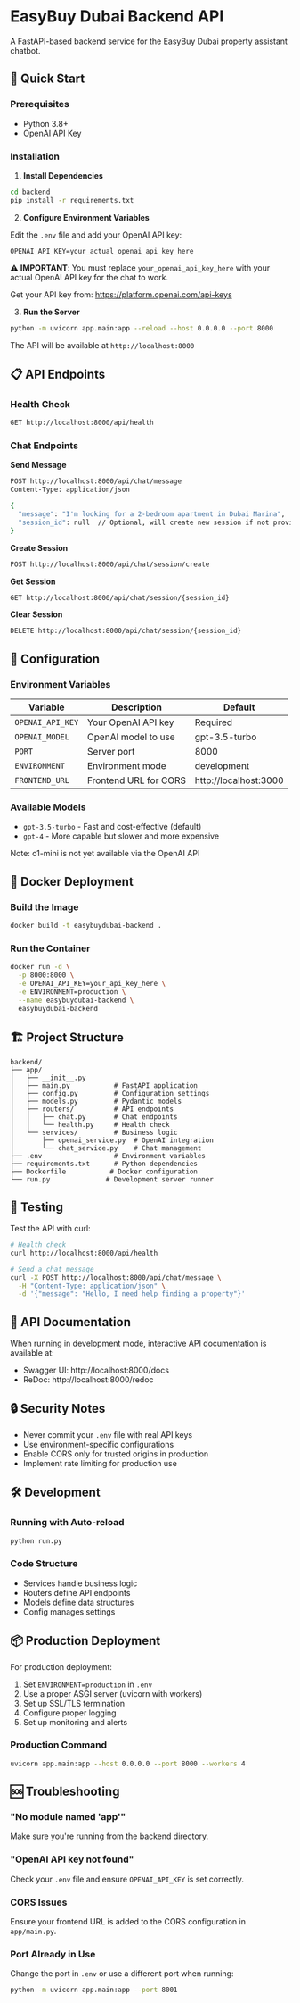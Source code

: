 # EasyBuy Dubai Backend API

A FastAPI-based backend service for the EasyBuy Dubai property assistant chatbot.

## 🚀 Quick Start

### Prerequisites

- Python 3.8+
- OpenAI API Key

### Installation

1. **Install Dependencies**
```bash
cd backend
pip install -r requirements.txt
```

2. **Configure Environment Variables**

Edit the `.env` file and add your OpenAI API key:
```env
OPENAI_API_KEY=your_actual_openai_api_key_here
```

⚠️ **IMPORTANT**: You must replace `your_openai_api_key_here` with your actual OpenAI API key for the chat to work.

Get your API key from: https://platform.openai.com/api-keys

3. **Run the Server**
```bash
python -m uvicorn app.main:app --reload --host 0.0.0.0 --port 8000
```

The API will be available at `http://localhost:8000`

## 📋 API Endpoints

### Health Check
```bash
GET http://localhost:8000/api/health
```

### Chat Endpoints

**Send Message**
```bash
POST http://localhost:8000/api/chat/message
Content-Type: application/json

{
  "message": "I'm looking for a 2-bedroom apartment in Dubai Marina",
  "session_id": null  // Optional, will create new session if not provided
}
```

**Create Session**
```bash
POST http://localhost:8000/api/chat/session/create
```

**Get Session**
```bash
GET http://localhost:8000/api/chat/session/{session_id}
```

**Clear Session**
```bash
DELETE http://localhost:8000/api/chat/session/{session_id}
```

## 🔧 Configuration

### Environment Variables

| Variable | Description | Default |
|----------|-------------|---------|
| `OPENAI_API_KEY` | Your OpenAI API key | Required |
| `OPENAI_MODEL` | OpenAI model to use | gpt-3.5-turbo |
| `PORT` | Server port | 8000 |
| `ENVIRONMENT` | Environment mode | development |
| `FRONTEND_URL` | Frontend URL for CORS | http://localhost:3000 |

### Available Models

- `gpt-3.5-turbo` - Fast and cost-effective (default)
- `gpt-4` - More capable but slower and more expensive

Note: o1-mini is not yet available via the OpenAI API

## 🐳 Docker Deployment

### Build the Image
```bash
docker build -t easybuydubai-backend .
```

### Run the Container
```bash
docker run -d \
  -p 8000:8000 \
  -e OPENAI_API_KEY=your_api_key_here \
  -e ENVIRONMENT=production \
  --name easybuydubai-backend \
  easybuydubai-backend
```

## 🏗️ Project Structure

```
backend/
├── app/
│   ├── __init__.py
│   ├── main.py           # FastAPI application
│   ├── config.py         # Configuration settings
│   ├── models.py         # Pydantic models
│   ├── routers/          # API endpoints
│   │   ├── chat.py       # Chat endpoints
│   │   └── health.py     # Health check
│   └── services/         # Business logic
│       ├── openai_service.py  # OpenAI integration
│       └── chat_service.py    # Chat management
├── .env                  # Environment variables
├── requirements.txt      # Python dependencies
├── Dockerfile           # Docker configuration
└── run.py              # Development server runner
```

## 🧪 Testing

Test the API with curl:

```bash
# Health check
curl http://localhost:8000/api/health

# Send a chat message
curl -X POST http://localhost:8000/api/chat/message \
  -H "Content-Type: application/json" \
  -d '{"message": "Hello, I need help finding a property"}'
```

## 📝 API Documentation

When running in development mode, interactive API documentation is available at:
- Swagger UI: http://localhost:8000/docs
- ReDoc: http://localhost:8000/redoc

## 🔒 Security Notes

- Never commit your `.env` file with real API keys
- Use environment-specific configurations
- Enable CORS only for trusted origins in production
- Implement rate limiting for production use

## 🛠️ Development

### Running with Auto-reload
```bash
python run.py
```

### Code Structure
- Services handle business logic
- Routers define API endpoints
- Models define data structures
- Config manages settings

## 📦 Production Deployment

For production deployment:

1. Set `ENVIRONMENT=production` in `.env`
2. Use a proper ASGI server (uvicorn with workers)
3. Set up SSL/TLS termination
4. Configure proper logging
5. Set up monitoring and alerts

### Production Command
```bash
uvicorn app.main:app --host 0.0.0.0 --port 8000 --workers 4
```

## 🆘 Troubleshooting

### "No module named 'app'"
Make sure you're running from the backend directory.

### "OpenAI API key not found"
Check your `.env` file and ensure `OPENAI_API_KEY` is set correctly.

### CORS Issues
Ensure your frontend URL is added to the CORS configuration in `app/main.py`.

### Port Already in Use
Change the port in `.env` or use a different port when running:
```bash
python -m uvicorn app.main:app --port 8001
```